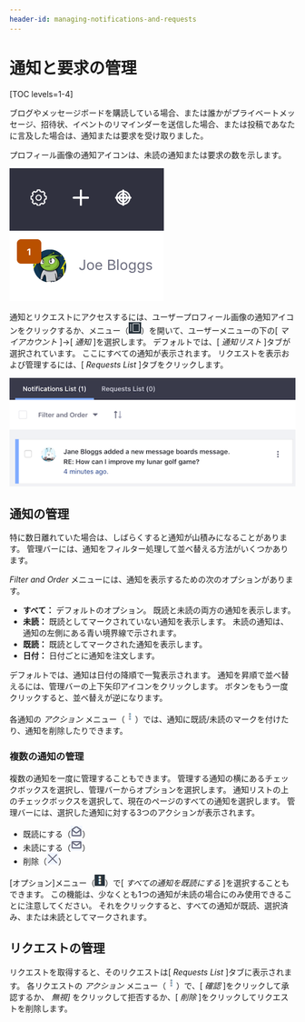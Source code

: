 ```yaml
---
header-id: managing-notifications-and-requests
---
```


# 通知と要求の管理

[TOC levels=1-4]

ブログやメッセージボードを購読している場合、または誰かがプライベートメッセージ、招待状、イベントのリマインダーを送信した場合、または投稿であなたに言及した場合は、通知または要求を受け取りました。

プロフィール画像の通知アイコンは、未読の通知または要求の数を示します。

![図1：通知と要求の数がプロフィール画像の上に表示されます](../../../images/notifications-icon.png)

通知とリクエストにアクセスするには、ユーザープロフィール画像の通知アイコンをクリックするか、メニュー（![Menu](../../../images/icon-menu.png)）を開いて、ユーザーメニューの下の[ *マイアカウント* ]→[ *通知* ]を選択します。 デフォルトでは、[ *通知リスト* ]タブが選択されています。 ここにすべての通知が表示されます。 リクエストを表示および管理するには、[ *Requests List* ]タブをクリックします。

![図2：[通知リスト]セクションには、すべての通知がページ分けされたリストで表示されます。](../../../images/notifications-list.png)

## 通知の管理

特に数日離れていた場合は、しばらくすると通知が山積みになることがあります。 管理バーには、通知をフィルター処理して並べ替える方法がいくつかあります。

*Filter and Order* メニューには、通知を表示するための次のオプションがあります。

  - **すべて：** デフォルトのオプション。 既読と未読の両方の通知を表示します。
  - **未読：** 既読としてマークされていない通知を表示します。 未読の通知は、通知の左側にある青い境界線で示されます。
  - **既読：** 既読としてマークされた通知を表示します。
  - **日付：** 日付ごとに通知を注文します。

デフォルトでは、通知は日付の降順で一覧表示されます。 通知を昇順で並べ替えるには、管理バーの上下矢印アイコンをクリックします。 ボタンをもう一度クリックすると、並べ替えが逆になります。

各通知の *アクション* メニュー（![Menu](../../../images/icon-actions.png)）では、通知に既読/未読のマークを付けたり、通知を削除したりできます。

### 複数の通知の管理

複数の通知を一度に管理することもできます。 管理する通知の横にあるチェックボックスを選択し、管理バーからオプションを選択します。 通知リストの上のチェックボックスを選択して、現在のページのすべての通知を選択します。 管理バーには、選択した通知に対する3つのアクションが表示されます。

  - 既読にする（![Open Envelope](../../../images/icon-envelope-open.png)）
  - 未読にする（![Closed Envelope](../../../images/icon-envelope-closed.png)）
  - 削除（![Delete Button](../../../images/icon-delete.png)）

[オプション]メニュー（![Options](../../../images/icon-options.png)）で[ *すべての通知を既読にする* ]を選択することもできます。 この機能は、少なくとも1つの通知が未読の場合にのみ使用できることに注意してください。 それをクリックすると、すべての通知が既読、選択済み、または未読としてマークされます。

## リクエストの管理

リクエストを取得すると、そのリクエストは[ *Requests List* ]タブに表示されます。 各リクエストの *アクション* メニュー（![Actions](../../../images/icon-actions.png)）で、[ *確認* ]をクリックして承認するか、 *無視]* をクリックして拒否するか、[ *削除* ]をクリックしてリクエストを削除します。
